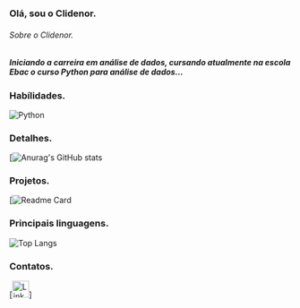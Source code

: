 
### Olá, sou o Clidenor.


 ###### Sobre o Clidenor.
 
 ##### Iniciando a carreira em análise de dados, cursando atualmente na escola Ebac o curso Python para análise de dados...
 

 
### Habílidades.

![Python](https://img.shields.io/badge/Python-FFD43B?style=for-the-badge&logo=python&logoColor=blue)



### Detalhes.

[![Anurag's GitHub stats](https://github-readme-stats.vercel.app/api?username=clidenor-whf&show_icons=true&theme=dark) 



### Projetos.

[![Readme Card](https://github-readme-stats.vercel.app/api/pin/?username=clidenor-whf&repo=clidenor-whf&theme=dark)



### Principais linguagens.

![Top Langs](https://github-readme-stats.vercel.app/api/top-langs/?username=clidenor-whf&layout=compact&theme=dark)



### Contatos.

[<img src='https://img.shields.io/badge/LinkedIn-0077B5?style=for-the-badge&logo=linkedin&logoColor=white' alt='Linkedin' height='30'>]




